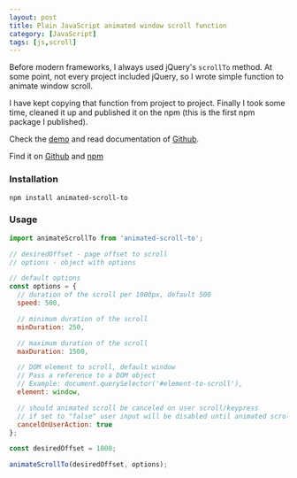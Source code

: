 ```yaml
---
layout: post
title: Plain JavaScript animated window scroll function
category: [JavaScript]
tags: [js,scroll]
---
```


Before modern frameworks, I always used jQuery's `scrollTo` method.
At some point, not every project included jQuery, so I wrote simple function
to animate window scroll.

I have kept copying that function from project to project.
Finally I took some time, cleaned it up and published it on the npm
(this is the first npm package I published).

Check the [demo](https://stanko.github.io/animated-scroll-to/) and read documentation of [Github](https://github.com/Stanko/animated-scroll-to).

<!--more-->

Find it on [Github](https://github.com/Stanko/animated-scroll-to)
and [npm](https://www.npmjs.com/package/animated-scroll-to)

### Installation

```
npm install animated-scroll-to
```

### Usage

```javascript
import animateScrollTo from 'animated-scroll-to';

// desiredOffset - page offset to scroll
// options - object with options

// default options
const options = {
  // duration of the scroll per 1000px, default 500
  speed: 500,

  // minimum duration of the scroll
  minDuration: 250,

  // maximum duration of the scroll
  maxDuration: 1500,

  // DOM element to scroll, default window
  // Pass a reference to a DOM object
  // Example: document.querySelector('#element-to-scroll'),
  element: window,

  // should animated scroll be canceled on user scroll/keypress
  // if set to "false" user input will be disabled until animated scroll is complete
  cancelOnUserAction: true
};

const desiredOffset = 1000;

animateScrollTo(desiredOffset, options);
```
